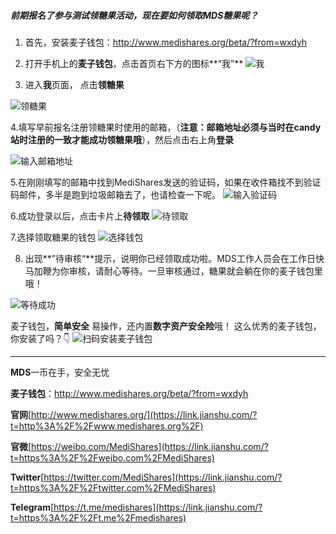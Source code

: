 ##### 前期报名了参与测试领糖果活动，现在要如何领取MDS糖果呢？


1. 首先，安装麦子钱包：http://www.medishares.org/beta/?from=wxdyh
2. 打开手机上的**麦子钱包**，点击首页右下方的图标**“我”**
![我](https://upload-images.jianshu.io/upload_images/9492181-50cc0b322d5aa432.jpg?imageMogr2/auto-orient/strip%7CimageView2/2/w/1240)

3. 进入**我**页面， 点击**领糖果**

![领糖果](https://upload-images.jianshu.io/upload_images/9492181-837183e02fb5690d.jpg?imageMogr2/auto-orient/strip%7CimageView2/2/w/1240)

4.填写早前报名注册领糖果时使用的邮箱，（**注意：邮箱地址必须与当时在candy站时注册的一致才能成功领糖果哦**），然后点击右上角**登录**

![输入邮箱地址](https://upload-images.jianshu.io/upload_images/9492181-d1a840422a544f44.jpg?imageMogr2/auto-orient/strip%7CimageView2/2/w/1240)

5.在刚刚填写的邮箱中找到MediShares发送的验证码，如果在收件箱找不到验证码邮件，多半是跑到垃圾邮箱去了，也请检查一下呢。
![输入验证码](https://upload-images.jianshu.io/upload_images/9492181-e92cadfc91945998.jpg?imageMogr2/auto-orient/strip%7CimageView2/2/w/1240)

6.成功登录以后，点击卡片上**待领取**
![待领取](https://upload-images.jianshu.io/upload_images/9492181-a10989e2e99f4912.jpg?imageMogr2/auto-orient/strip%7CimageView2/2/w/1240)

7.选择领取糖果的钱包
![选择钱包](https://upload-images.jianshu.io/upload_images/9492181-96e8d0ff17d1c499.jpg?imageMogr2/auto-orient/strip%7CimageView2/2/w/1240)

8. 出现**”待审核“**提示，说明你已经领取成功啦。MDS工作人员会在工作日快马加鞭为你审核，请耐心等待。一旦审核通过，糖果就会躺在你的麦子钱包里哦！

![等待成功](https://upload-images.jianshu.io/upload_images/9492181-cf42d86dff47b47c.jpg?imageMogr2/auto-orient/strip%7CimageView2/2/w/1240)


麦子钱包，**简单安全** 易操作，还内置**数字资产安全险**哦！
这么优秀的麦子钱包，你安装了吗？👇
![扫码安装麦子钱包](https://upload-images.jianshu.io/upload_images/9492181-8844f4b8034a78f1.jpg?imageMogr2/auto-orient/strip%7CimageView2/2/w/1240)

---------

**MDS**一币在手，安全无忧

**麦子钱包**：http://www.medishares.org/beta/?from=wxdyh

**官网**[http://www.medishares.org/](https://link.jianshu.com/?t=http%3A%2F%2Fwww.medishares.org%2F)

**官微**[https://weibo.com/MediShares](https://link.jianshu.com/?t=https%3A%2F%2Fweibo.com%2FMediShares)

**Twitter**[https://twitter.com/MediShares](https://link.jianshu.com/?t=https%3A%2F%2Ftwitter.com%2FMediShares)

**Telegram**[https://t.me/medishares](https://link.jianshu.com/?t=https%3A%2F%2Ft.me%2Fmedishares)












